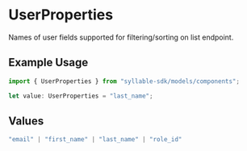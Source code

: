 # UserProperties

Names of user fields supported for filtering/sorting on list endpoint.

## Example Usage

```typescript
import { UserProperties } from "syllable-sdk/models/components";

let value: UserProperties = "last_name";
```

## Values

```typescript
"email" | "first_name" | "last_name" | "role_id"
```